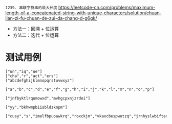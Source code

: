 
`1239. 串联字符串的最大长度` https://leetcode-cn.com/problems/maximum-length-of-a-concatenated-string-with-unique-characters/solution/chuan-lian-zi-fu-chuan-de-zui-da-chang-d-g6gk/
- 方法一：回溯 + 位运算
- 方法二：迭代 + 位运算

# 测试用例

```
["un","iq","ue"]
["cha","r","act","ers"]
["abcdefghijklmnopqrstuvwxyz"]

["a","b","c","d","e","f","g","h","i","j","k","l","m","n","o","p"]

["jnfbyktlrqumowxd","mvhgcpxnjzrdei"]

["yy","bkhwmpbiisbldzknpm"]

["cusy","s","imelfbpuoawkrq","roxckjm","vkaxcbespwotzq","jrnhyslwbifteqox","fnisjhckr","ubvpwtzxh","sgxkqdlw","hzsngeotfxbcm","zhrextvndpcmbql","bdfxez","rzgnbf","hbw","cohurlnjqpefzayig","xoqgyjsm"]
```
